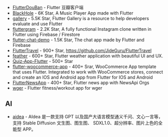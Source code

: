 - [FlutterDouBan](https://github.com/kaina404/FlutterDouBan) - Flutter 豆瓣客户端
- [BlackHole](https://github.com/Sangwan5688/BlackHole) - 6K Star, A Music Player App made with Flutter
- [gallery](https://github.com/flutter/gallery) - 5.5K Star, Flutter Gallery is a resource to help developers evaluate and use Flutter
- [fluttergram](https://github.com/mdanics/fluttergram) - 2.2K Star, A fully functional Instagram clone written in Flutter using Firebase / Firestore
- [flutter-chat-demo](https://github.com/duytq94/flutter-chat-demo) - 1.5K Star, The chat app made by Flutter and Firebase
- [FlutterTravel](https://github.com/JideGuru/FlutterTravel) - 900+ Star, https://github.com/JideGuru/FlutterTravel
- [feather](https://github.com/jhomlala/feather) - 600+ Star, Flutter weather application with beautiful UI and UX.
- [Quiz-App-Flutter](https://github.com/abuanwar072/Quiz-App-Flutter) - 500+ Star
- [flutter-woocommerce-app](https://github.com/woosignal/flutter-woocommerce-app) - 400+ Srar, WooCommerce App template that uses Flutter. Integrated to work with WooCommerce stores, connect and create an IOS and Android app from Flutter for IOS and Android
- [FlutterNewsApp](https://github.com/theindianappguy/FlutterNewsApp) - 400+ Star, Flutter news app with NewsApi Orgs
- [wger](https://github.com/wger-project/flutter) - Flutter fitness/workout app for wger


## AI

- [aidea](https://github.com/mylxsw/aidea) - AIdea 是一款支持 GPT 以及国产大语言模型通义千问、文心一言等，支持 Stable Diffusion 文生图、图生图、 SDXL1.0、超分辨率、图片上色的全能型 APP。
